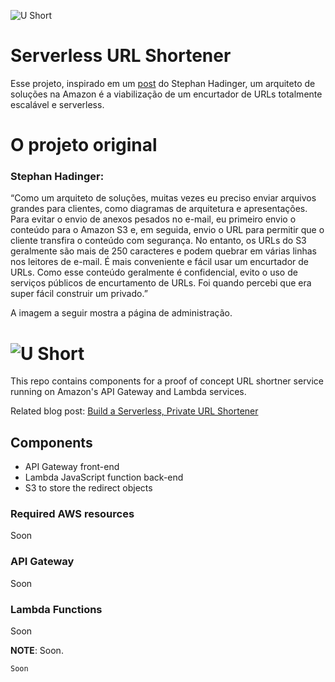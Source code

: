 ![U Short](https://raw.githubusercontent.com/lucasjordaoeou/serverless-url-shortener/master/docs/images/u-short-capa-768x418.png)

# Serverless URL Shortener

Esse projeto, inspirado em um [post](https://aws.amazon.com/blogs/compute/build-a-serverless-private-url-shortener/) do Stephan Hadinger, um arquiteto de soluções na Amazon é a viabilização de um encurtador de URLs totalmente escalável e serverless.


# O projeto original
### Stephan Hadinger:

“Como um arquiteto de soluções, muitas vezes eu preciso enviar arquivos grandes para clientes, como diagramas de arquitetura e apresentações. Para evitar o envio de anexos pesados no e-mail, eu primeiro envio o conteúdo para o Amazon S3 e, em seguida, envio o URL para permitir que o cliente transfira o conteúdo com segurança. No entanto, os URLs do S3 geralmente são mais de 250 caracteres e podem quebrar em várias linhas nos leitores de e-mail. É mais conveniente e fácil usar um encurtador de URLs. Como esse conteúdo geralmente é confidencial, evito o uso de serviços públicos de encurtamento de URLs. Foi quando percebi que era super fácil construir um privado.”

A imagem a seguir mostra a página de administração.

![U Short](https://raw.githubusercontent.com/lucasjordaoeou/serverless-url-shortener/master/docs/images/urlshortener_admin-300x198.png)
=====

This repo contains components for a proof of concept URL shortner service running on Amazon's API Gateway and Lambda services.

Related blog post: [Build a Serverless, Private URL Shortener](https://aws.amazon.com/pt/blogs/compute/build-a-serverless-private-url-shortener/)

## Components

* API Gateway front-end
* Lambda JavaScript function back-end
* S3 to store the redirect objects

### Required AWS resources

Soon

### API Gateway

Soon

### Lambda Functions

Soon

**NOTE**: Soon.



```
Soon
```

